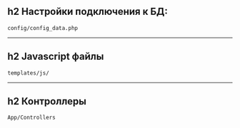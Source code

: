 h2 Настройки подключения к БД:
---
    config/config_data.php
---
h2 Javascript файлы
---
    templates/js/
---
h2 Контроллеры
---
    App/Controllers
    
